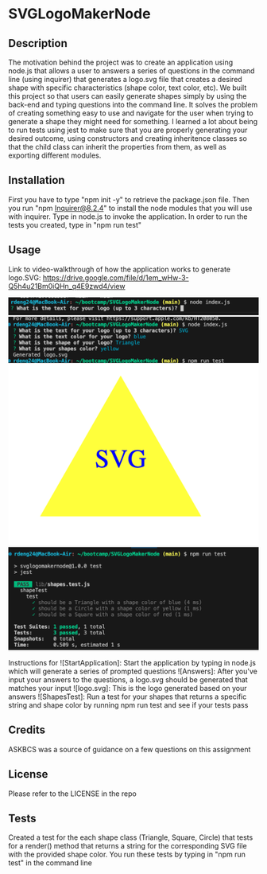 # SVGLogoMakerNode

## Description 
The motivation behind the project was to create an application using node.js that allows a user to answers a series of questions in the command line (using inquirer) that generates a logo.svg file that creates a desired shape with specific characteristics (shape color, text color, etc). We built this project so that users can easily generate shapes simply by using the back-end and typing questions into the command line. It solves the problem of creating something easy to use and navigate for the user when trying to generate a shape they might need for something. I learned a lot about being to run tests using jest to make sure that you are properly generating your desired outcome, using constructors and creating inheritence classes so that the child class can inherit the properties from them, as well as exporting different modules. 

## Installation 

First you have to type "npm init -y" to retrieve the package.json file. 
Then you run "npm Inquirer@8.2.4" to install the node modules that you will use with inquirer.
Type in node.js to invoke the application.
In order to run the tests you created, type in "npm run test" 

## Usage 

Link to video-walkthrough of how the application works to generate logo.SVG: 
https://drive.google.com/file/d/1em_wHw-3-Q5h4u21Bm0iQHn_q4E9zwd4/view

![StartApplication](images/StartApplication.png)
![Answers](images/Answers.png)
![logo.svg](images/logo.svg.png)
![ShapesTest](images/ShapesTest.png)

Instructions for ![StartApplication]: Start the application by typing in node.js which will generate a series of prompted questions 
![Answers]: After you've input your answers to the questions, a logo.svg should be generated that matches your input 
![logo.svg]: This is the logo generated based on your answers 
![ShapesTest]: Run a test for your shapes that returns a specific string and shape color by running npm run test and see if your tests pass 


## Credits 

ASKBCS was a source of guidance on a few questions on this assignment 

## License 

Please refer to the LICENSE in the repo

## Tests 

Created a test for the each shape class (Triangle, Square, Circle) that tests for a render() method that returns a string for the corresponding SVG file with the provided shape color. 
You run these tests by typing in "npm run test" in the command line 